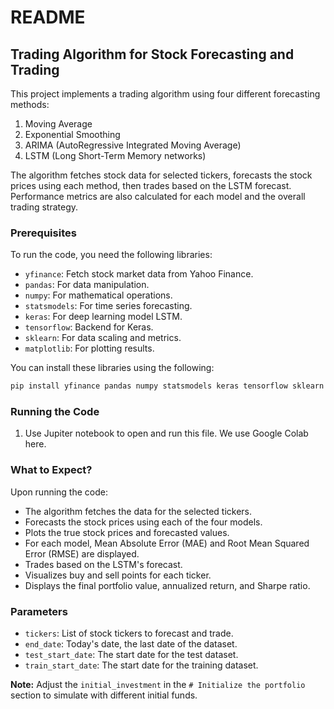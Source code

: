 # README



## Trading Algorithm for Stock Forecasting and Trading

This project implements a trading algorithm using four different forecasting methods: 
1. Moving Average
2. Exponential Smoothing
3. ARIMA (AutoRegressive Integrated Moving Average)
4. LSTM (Long Short-Term Memory networks)

The algorithm fetches stock data for selected tickers, forecasts the stock prices using each method, then trades based on the LSTM forecast. Performance metrics are also calculated for each model and the overall trading strategy.

### Prerequisites

To run the code, you need the following libraries:
- `yfinance`: Fetch stock market data from Yahoo Finance.
- `pandas`: For data manipulation.
- `numpy`: For mathematical operations.
- `statsmodels`: For time series forecasting.
- `keras`: For deep learning model LSTM.
- `tensorflow`: Backend for Keras.
- `sklearn`: For data scaling and metrics.
- `matplotlib`: For plotting results.

You can install these libraries using the following:

```bash
pip install yfinance pandas numpy statsmodels keras tensorflow sklearn matplotlib
```

### Running the Code

1. Use Jupiter notebook to open and run this file. We use Google Colab here.

### What to Expect?

Upon running the code:

- The algorithm fetches the data for the selected tickers.
- Forecasts the stock prices using each of the four models.
- Plots the true stock prices and forecasted values.
- For each model, Mean Absolute Error (MAE) and Root Mean Squared Error (RMSE) are displayed.
- Trades based on the LSTM's forecast.
- Visualizes buy and sell points for each ticker.
- Displays the final portfolio value, annualized return, and Sharpe ratio.

### Parameters

- `tickers`: List of stock tickers to forecast and trade.
- `end_date`: Today's date, the last date of the dataset.
- `test_start_date`: The start date for the test dataset.
- `train_start_date`: The start date for the training dataset.

**Note:** Adjust the `initial_investment` in the `# Initialize the portfolio` section to simulate with different initial funds.